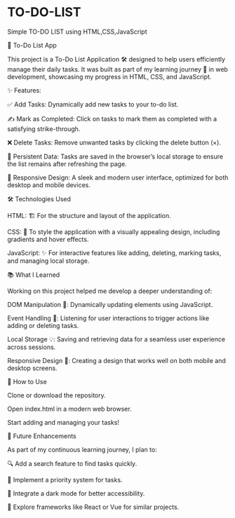 # TO-DO-LIST

Simple TO-DO LIST using HTML,CSS,JavaScript

📝 To-Do List App

This project is a To-Do List Application 🛠️ designed to help users efficiently manage their daily tasks. It was built as part of my learning journey 🌱 in web development, showcasing my progress in HTML, CSS, and JavaScript.

✨ Features:

✅ Add Tasks: Dynamically add new tasks to your to-do list.

✍️ Mark as Completed: Click on tasks to mark them as completed with a satisfying strike-through.

❌ Delete Tasks: Remove unwanted tasks by clicking the delete button (×).

💾 Persistent Data: Tasks are saved in the browser’s local storage to ensure the list remains after refreshing the page.

📱 Responsive Design: A sleek and modern user interface, optimized for both desktop and mobile devices.

🛠️ Technologies Used

HTML: 🏗️ For the structure and layout of the application.

CSS: 🎨 To style the application with a visually appealing design, including gradients and hover effects.

JavaScript: ✨ For interactive features like adding, deleting, marking tasks, and managing local storage.

📚 What I Learned

Working on this project helped me develop a deeper understanding of:

DOM Manipulation 🧩: Dynamically updating elements using JavaScript.

Event Handling 🎯: Listening for user interactions to trigger actions like adding or deleting tasks.

Local Storage 💡: Saving and retrieving data for a seamless user experience across sessions.

Responsive Design 📱: Creating a design that works well on both mobile and desktop screens.

🚀 How to Use

Clone or download the repository.

Open index.html in a modern web browser.

Start adding and managing your tasks!

🌟 Future Enhancements

As part of my continuous learning journey, I plan to:

🔍 Add a search feature to find tasks quickly.

🔼 Implement a priority system for tasks.

🌙 Integrate a dark mode for better accessibility.

🔧 Explore frameworks like React or Vue for similar projects.
